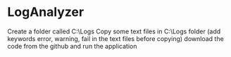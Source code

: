# LogAnalyzer

Create a folder called C:\Logs 
Copy some text files in  C:\Logs folder (add keywords error, warning, fail in the text files before copying)
download the code from the github and run the application
